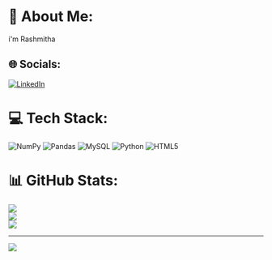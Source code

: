 # 💫 About Me:
i'm Rashmitha


## 🌐 Socials:
[![LinkedIn](https://img.shields.io/badge/LinkedIn-%230077B5.svg?logo=linkedin&logoColor=white)](https://linkedin.com/in/Rashmitha.) 

# 💻 Tech Stack:
![NumPy](https://img.shields.io/badge/numpy-%23013243.svg?style=flat-square&logo=numpy&logoColor=white) ![Pandas](https://img.shields.io/badge/pandas-%23150458.svg?style=flat-square&logo=pandas&logoColor=white) ![MySQL](https://img.shields.io/badge/mysql-4479A1.svg?style=flat-square&logo=mysql&logoColor=white) ![Python](https://img.shields.io/badge/python-3670A0?style=flat-square&logo=python&logoColor=ffdd54) ![HTML5](https://img.shields.io/badge/html5-%23E34F26.svg?style=flat-square&logo=html5&logoColor=white)
# 📊 GitHub Stats:
![](https://github-readme-stats.vercel.app/api?username=Rashmitha1041&theme=dark&hide_border=false&include_all_commits=true&count_private=true)<br/>
![](https://github-readme-streak-stats.herokuapp.com/?user=Rashmitha1041&theme=dark&hide_border=false)<br/>
![](https://github-readme-stats.vercel.app/api/top-langs/?username=Rashmitha1041&theme=dark&hide_border=false&include_all_commits=true&count_private=true&layout=compact)

---
[![](https://visitcount.itsvg.in/api?id=Rashmitha1041&icon=0&color=0)](https://visitcount.itsvg.in)

<!-- Proudly created with GPRM ( https://gprm.itsvg.in ) -->
